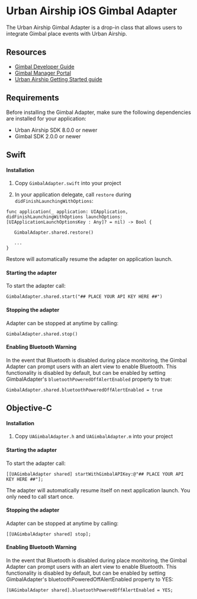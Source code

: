 # Urban Airship iOS Gimbal Adapter

The Urban Airship Gimbal Adapter is a drop-in class that allows users to integrate Gimbal place events with 
Urban Airship.

## Resources
- [Gimbal Developer Guide](https://gimbal.com/doc/iosdocs/v2/devguide.html)
- [Gimbal Manager Portal](https://manager.gimbal.com)
- [Urban Airship Getting Started guide](http://docs.urbanairship.com/build/ios.html)

## Requirements

Before installing the Gimbal Adapter, make sure the following dependencies are installed for your application:
 - Urban Airship SDK 8.0.0 or newer
 - Gimbal SDK 2.0.0 or newer

## Swift

#### Installation

1) Copy `GimbalAdapter.swift` into your project

2) In your application delegate, call `restore` during `didFinishLaunchingWithOptions`:

```
func application(_ application: UIApplication, didFinishLaunchingWithOptions launchOptions: [UIApplicationLaunchOptionsKey : Any]? = nil) -> Bool {

   GimbalAdapter.shared.restore()

   ...
}
```

Restore will automatically resume the adapter on application launch.


#### Starting the adapter

To start the adapter call:
```
GimbalAdapter.shared.start("## PLACE YOUR API KEY HERE ##")
```

#### Stopping the adapter

Adapter can be stopped at anytime by calling:
```
GimbalAdapter.shared.stop()
```

#### Enabling Bluetooth Warning

In the event that Bluetooth is disabled during place monitoring, the Gimbal Adapter can prompt users with an alert view
to enable Bluetooth. This functionality is disabled by default, but can be enabled by setting GimbalAdapter's
`bluetoothPoweredOffAlertEnabled` property to true:

```
GimbalAdapter.shared.bluetoothPoweredOffAlertEnabled = true
```

## Objective-C

#### Installation

1) Copy `UAGimbalAdapter.h` and `UAGimbalAdapter.m` into your project


#### Starting the adapter

To start the adapter call:
```
[[UAGimbalAdapter shared] startWithGimbalAPIKey:@"## PLACE YOUR API KEY HERE ##"];
```

The adapter will automatically resume itself on next application launch. You only need to call
start once.

#### Stopping the adapter

Adapter can be stopped at anytime by calling:
```
[[UAGimbalAdapter shared] stop];
```

#### Enabling Bluetooth Warning

In the event that Bluetooth is disabled during place monitoring, the Gimbal Adapter can prompt users with an alert view
to enable Bluetooth.  This functionality is disabled by default, but can be enabled by setting GimbalAdapter's
bluetoothPoweredOffAlertEnabled property to YES:

```
[UAGimbalAdapter shared].bluetoothPoweredOffAlertEnabled = YES;
```
